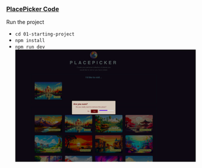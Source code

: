 
### [PlacePicker Code](https://github.com/bappasahabapi/react-vite-2024/tree/section-11-useEffectHook/01-starting-project)

Run the project

- `cd 01-starting-project`
- `npm install`
- `npm run dev`
![useEffect](./useEffect.png)



